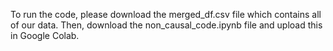 To run the code, please download the merged_df.csv file which contains all of our data. Then, download the non_causal_code.ipynb file and upload this in Google Colab.
